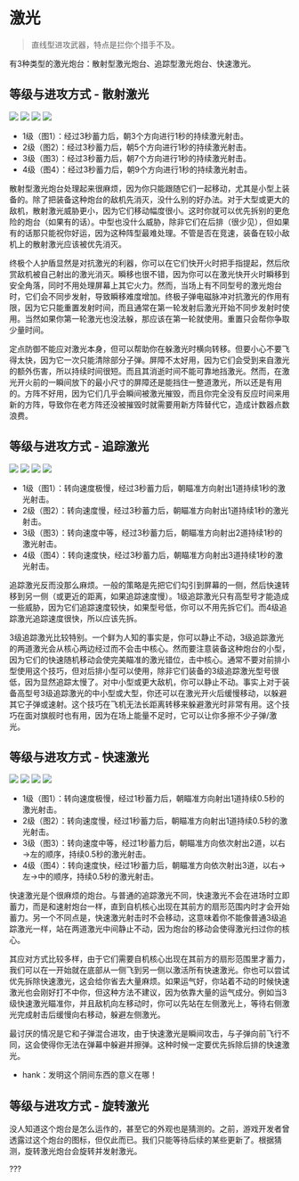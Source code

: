 # 激光

> 直线型进攻武器，特点是拦你个措手不及。

有3种类型的激光炮台：散射型激光炮台、追踪型激光炮台、快速激光。

## 等级与进攻方式 - 散射激光

<img src="/turrets/laser_shotgun_1.png" style={{zoom:1.25}}/>
<img src="/turrets/laser_shotgun_2.png" style={{zoom:1.25}}/>
<img src="/turrets/laser_shotgun_3.png" style={{zoom:1.25}}/>
<img src="/turrets/laser_shotgun_4.png" style={{zoom:1.25}}/>

- 1级（图1）：经过3秒蓄力后，朝3个方向进行1秒的持续激光射击。
- 2级（图2）：经过3秒蓄力后，朝5个方向进行1秒的持续激光射击。
- 3级（图3）：经过3秒蓄力后，朝7个方向进行1秒的持续激光射击。
- 4级（图4）：经过3秒蓄力后，朝9个方向进行1秒的持续激光射击。

散射型激光炮台处理起来很麻烦，因为你只能跟随它们一起移动，尤其是小型上装备的。除了把装备这种炮台的敌机先消灭，没什么别的好办法。对于大型或更大的敌机，散射激光威胁更小，因为它们移动幅度很小。这时你就可以优先拆别的更危险的炮台（如果有的话）。中型也没什么威胁，除非它们在后排（很少见），但如果有的话那只能祝你好运，因为这种阵型最难处理。不管是否在竞速，装备在较小敌机上的散射激光应该被优先消灭。

终极个人护盾显然是对抗激光的利器，你可以在它们快开火时把手指提起，然后欣赏敌机被自己射出的激光消灭。瞬移也很不错，因为你可以在激光快开火时瞬移到安全角落，同时不用处理屏幕上其它火力。然而，当场上有不同型号的激光炮台时，它们会不同步发射，导致瞬移难度增加。终极子弹电磁脉冲对抗激光的作用有限，因为它只能重置发射时间，而且通常在第一轮发射后激光开始不同步发射时使用。当然如果你第一轮激光也没法躲，那应该在第一轮就使用。重置只会帮你争取少量时间。

定点防御不能应对激光本身，但可以帮助你在躲激光时横向转移。但要小心不要飞得太快，因为它一次只能清除部分子弹。屏障不太好用，因为它们会受到来自激光的额外伤害，所以持续时间很短。而且其消逝时间不能可靠地挡激光。然而，在激光开火前的一瞬间放下的最小尺寸的屏障还是能挡住一整道激光，所以还是有用的。方阵不好用，因为它们几乎会瞬间被激光摧毁，而且你完全没有反应时间来用新的方阵，导致你在老方阵还没被摧毁时就需要用新方阵替代它，造成计数器点数浪费。

## 等级与进攻方式 - 追踪激光

<img src="/turrets/laser_tracker_1.png" style={{zoom:1.25}}/>
<img src="/turrets/laser_tracker_2.png" style={{zoom:1.25}}/>
<img src="/turrets/laser_tracker_3.png" style={{zoom:1.25}}/>
<img src="/turrets/laser_tracker_4.png" style={{zoom:1.25}}/>

- 1级（图1）：转向速度极慢，经过3秒蓄力后，朝瞄准方向射出1道持续1秒的激光射击。
- 2级（图2）：转向速度慢，经过3秒蓄力后，朝瞄准方向射出1道持续1秒的激光射击。
- 3级（图3）：转向速度中等，经过3秒蓄力后，朝瞄准方向射出2道持续1秒的激光射击。
- 4级（图4）：转向速度快，经过3秒蓄力后，朝瞄准方向射出3道持续1秒的激光射击。

追踪激光反而没那么麻烦。一般的策略是先把它们勾引到屏幕的一侧，然后快速转移到另一侧（或更近的距离，如果追踪速度慢）。1级追踪激光只有高型号才能造成一些威胁，因为它们追踪速度较快，如果型号低，你可以不用先拆它们。而4级追踪激光追踪速度很快，所以应该先拆。

3级追踪激光比较特别。一个鲜为人知的事实是，你可以静止不动，3级追踪激光的两道激光会从核心两边经过而不会击中核心。然而要注意装备这种炮台的小型，因为它们的快速随机移动会使完美瞄准的激光错位，击中核心。通常不要对前排小型使用这个技巧，但对后排小型可以使用，除非它们装备的3级追踪激光型号很低，因为显然追踪太慢了。对中小型或更大敌机，你可以静止不动。事实上对于装备高型号3级追踪激光的中小型或大型，你还可以在激光开火后缓慢移动，以躲避其它子弹或速射。这个技巧在飞机无法长距离转移来躲避激光时非常有用。这个技巧在面对旗舰时也有用，因为在场上能量不足时，它可以让你多擦不少子弹/激光。

## 等级与进攻方式 - 快速激光

<img src="/turrets/speed_laser_1.png" style={{zoom:1.25}}/>
<img src="/turrets/speed_laser_2.png" style={{zoom:1.25}}/>
<img src="/turrets/speed_laser_3.png" style={{zoom:1.25}}/>
<img src="/turrets/speed_laser_4.png" style={{zoom:1.25}}/>

- 1级（图1）：转向速度极慢，经过1秒蓄力后，朝瞄准方向射出1道持续0.5秒的激光射击。
- 2级（图2）：转向速度慢，经过1秒蓄力后，朝瞄准方向射出1道持续0.5秒的激光射击。
- 3级（图3）：转向速度中等，经过1秒蓄力后，朝瞄准方向依次射出2道，以右→左的顺序，持续0.5秒的激光射击。
- 4级（图4）：转向速度快，经过1秒蓄力后，朝瞄准方向依次射出3道，以右→左→中的顺序，持续0.5秒的激光射击。

快速激光是个很麻烦的炮台。与普通的追踪激光不同，快速激光不会在进场时立即蓄力，而是和速射炮台一样，直到自机核心出现在其前方的扇形范围内时才会开始蓄力。另一个不同点是，快速激光射击时不会移动，这意味着你不能像普通3级追踪激光一样，站在两道激光中间静止不动，因为炮台的移动会使得激光扫过你的核心。

其应对方式比较多样，由于它们需要自机核心出现在其前方的扇形范围里才蓄力，我们可以在一开始就在底部从一侧飞到另一侧以激活所有快速激光。你也可以尝试优先拆除快速激光，这会给你省去大量麻烦。如果运气好，你站着不动的时候快速激光也会刚好打不中你，但这种方法不建议，因为依靠大量的运气成分。例如当3级快速激光瞄准你，并且敌机向左移动时，你可以先站在左侧激光上，等待右侧激光完成射击后缓慢向右移动，躲避左侧激光。

最讨厌的情况是它和子弹混合进攻，由于快速激光是瞬间攻击，与子弹向前飞行不同，这会使得你无法在弹幕中躲避并擦弹。这种时候一定要优先拆除后排的快速激光。

- hank：发明这个阴间东西的意义在哪！

## 等级与进攻方式 - 旋转激光

<!-- <img src="/turrets/laser_spinner.png" style={{zoom:0.25}}/> -->

没人知道这个炮台是怎么运作的，甚至它的外观也是猜测的。之前，游戏开发者曾透露过这个炮台的图标，但仅此而已。我们只能等待后续的某些更新了。根据猜测，旋转激光炮台会旋转并发射激光。

???